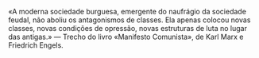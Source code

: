 «A moderna sociedade burguesa, emergente do naufrágio da sociedade
feudal, não aboliu os antagonismos de classes. Ela apenas colocou novas
classes, novas condições de opressão, novas estruturas de luta no lugar
das antigas.» — Trecho do livro «Manifesto Comunista», de Karl Marx e Friedrich Engels.
